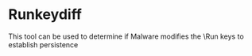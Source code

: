 # Runkeydiff
This tool can be used to determine if Malware modifies the \Run keys to establish persistence
